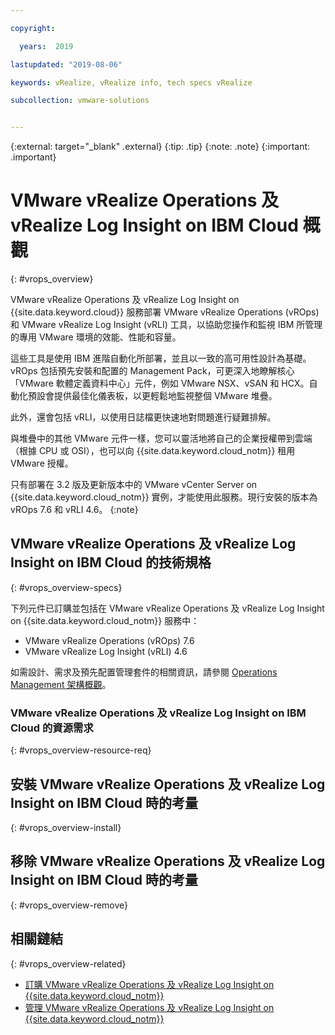 ```yaml
---

copyright:

  years:  2019

lastupdated: "2019-08-06"

keywords: vRealize, vRealize info, tech specs vRealize

subcollection: vmware-solutions


---
```


{:external: target="_blank" .external}
{:tip: .tip}
{:note: .note}
{:important: .important}

# VMware vRealize Operations 及 vRealize Log Insight on IBM Cloud 概觀
{: #vrops_overview}

VMware vRealize Operations 及 vRealize Log Insight on {{site.data.keyword.cloud}} 服務部署 VMware vRealize Operations (vROps) 和 VMware vRealize Log Insight (vRLI) 工具，以協助您操作和監視 IBM 所管理的專用 VMware 環境的效能、性能和容量。

這些工具是使用 IBM 進階自動化所部署，並且以一致的高可用性設計為基礎。vROps 包括預先安裝和配置的 Management Pack，可更深入地瞭解核心「VMware 軟體定義資料中心」元件，例如 VMware NSX、vSAN 和 HCX。自動化預設會提供最佳化儀表板，以更輕鬆地監視整個 VMware 堆疊。

此外，還會包括 vRLI，以使用日誌檔更快速地對問題進行疑難排解。

與堆疊中的其他 VMware 元件一樣，您可以靈活地將自己的企業授權帶到雲端（根據 CPU 或 OSI），也可以向 {{site.data.keyword.cloud_notm}} 租用 VMware 授權。

只有部署在 3.2 版及更新版本中的 VMware vCenter Server on {{site.data.keyword.cloud_notm}} 實例，才能使用此服務。現行安裝的版本為 vROps 7.6 和 vRLI 4.6。
{:note}

## VMware vRealize Operations 及 vRealize Log Insight on IBM Cloud 的技術規格
{: #vrops_overview-specs}

下列元件已訂購並包括在 VMware vRealize Operations 及 vRealize Log Insight on {{site.data.keyword.cloud_notm}} 服務中：
* VMware vRealize Operations (vROps) 7.6
* VMware vRealize Log Insight (vRLI) 4.6

如需設計、需求及預先配置管理套件的相關資訊，請參閱 [Operations Management 架構概觀](/docs/services/vmwaresolutions/services?topic=vmware-solutions-opsmgmt-arch)。

### VMware vRealize Operations 及 vRealize Log Insight on IBM Cloud 的資源需求
{: #vrops_overview-resource-req}


## 安裝 VMware vRealize Operations 及 vRealize Log Insight on IBM Cloud 時的考量
{: #vrops_overview-install}


## 移除 VMware vRealize Operations 及 vRealize Log Insight on IBM Cloud 時的考量
{: #vrops_overview-remove}


## 相關鏈結
{: #vrops_overview-related}

* [訂購 VMware vRealize Operations 及 vRealize Log Insight on {{site.data.keyword.cloud_notm}}](/docs/services/vmwaresolutions/services?topic=vmware-solutions-vrops_ordering)
* [管理 VMware vRealize Operations 及 vRealize Log Insight on {{site.data.keyword.cloud_notm}}](/docs/services/vmwaresolutions/services?topic=vmware-solutions-managing_vrops)

